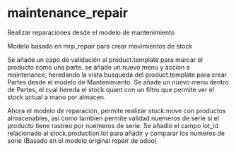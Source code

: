 # maintenance_repair
Realizar reparaciones desde el modelo de mantenimiento

Modelo basado en mrp_repair para crear movimientos de stock

Se añade un capo de validación al product.template para marcar el producto como una parte.
se añade un nuevo menu y accion a maintenance, heredando la vista busqueda del product.template para crear Partes desde el modelo de Mantenimiento.
Se añade un nuevo menu dentro de Partes, el cual hereda el stock.quant con un filtro que permite ver el stock actual a mano por almacen.

Ahora el modelo de reparación, permite realizar stock.move con productos almacenables, asi como tambien permite validad nuemeros de serie si el producto tiene rastreo por nuemeros de serie.
Se añadio el campo lot_id relacionado al stock.production.lot para añadir y comparar los numeros de serie (Basado en el modelo original repair de odoo)
